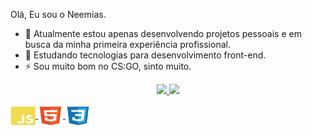 Olá, Eu sou o Neemias.


- 🔭 Atualmente estou apenas desenvolvendo projetos pessoais e em busca da minha primeira experiência profissional.
- 🌱 Estudando tecnologias para desenvolvimento front-end.
- ⚡ Sou muito bom no CS:GO, sinto muito.

<div align="center">
  <a href="https://github.com/neemiaslacerdaleal">
  <img width="48%" src="https://github-readme-stats.vercel.app/api?username=neemiaslacerdaleal&show_icons=true&theme=tokyonight&include_all_commits=true&count_private=true"/>
  <img width="48%" src="https://github-readme-stats.vercel.app/api/top-langs/?username=neemiaslacerdaleal&layout=compact&langs_count=7&theme=tokyonight"/>
</div>
  <div style="display: inline_block"><br>
  <img align="center" alt="Rafa-Js" height="30" width="40" src="https://raw.githubusercontent.com/devicons/devicon/master/icons/javascript/javascript-plain.svg">
  <img align="center" alt="Rafa-HTML" height="30" width="40" src="https://raw.githubusercontent.com/devicons/devicon/master/icons/html5/html5-original.svg">
  <img align="center" alt="Rafa-CSS" height="30" width="40" src="https://raw.githubusercontent.com/devicons/devicon/master/icons/css3/css3-original.svg">
</div>
